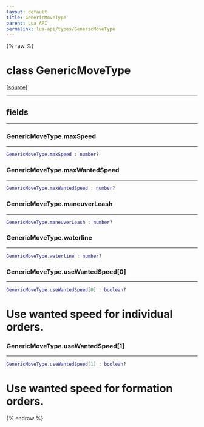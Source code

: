 ```yaml
---
layout: default
title: GenericMoveType
parent: Lua API
permalink: lua-api/types/GenericMoveType
---
```


{% raw %}

# class GenericMoveType





[<a href="https://github.com/beyond-all-reason/RecoilEngine/blob/b4d0041e4c68c34dace9abf492f9193d28ef5d7e/rts/Lua/LuaSyncedMoveCtrl.cpp#L711-L719" target="_blank">source</a>]







---



## fields
---

### GenericMoveType.maxSpeed
---
```lua
GenericMoveType.maxSpeed : number?
```










### GenericMoveType.maxWantedSpeed
---
```lua
GenericMoveType.maxWantedSpeed : number?
```










### GenericMoveType.maneuverLeash
---
```lua
GenericMoveType.maneuverLeash : number?
```










### GenericMoveType.waterline
---
```lua
GenericMoveType.waterline : number?
```










### GenericMoveType.useWantedSpeed[0]
---
```lua
GenericMoveType.useWantedSpeed[0] : boolean?
```



# Use wanted speed for individual orders.








### GenericMoveType.useWantedSpeed[1]
---
```lua
GenericMoveType.useWantedSpeed[1] : boolean?
```



# Use wanted speed for formation orders.










{% endraw %}